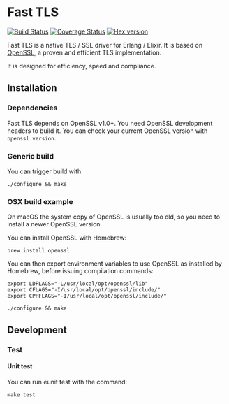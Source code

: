# Fast TLS

[![Build Status](https://travis-ci.org/processone/fast_tls.svg?branch=master)](https://travis-ci.org/processone/fast_tls) [![Coverage Status](https://coveralls.io/repos/processone/fast_tls/badge.svg?branch=master&service=github)](https://coveralls.io/github/processone/fast_tls?branch=master) [![Hex version](https://img.shields.io/hexpm/v/fast_tls.svg "Hex version")](https://hex.pm/packages/fast_tls)

Fast TLS is a native TLS / SSL driver for Erlang / Elixir. It is based
on [OpenSSL](https://www.openssl.org), a proven and efficient TLS
implementation.

It is designed for efficiency, speed and compliance.

## Installation

### Dependencies

Fast TLS depends on OpenSSL v1.0+. You need OpenSSL development
headers to build it. You can check your current OpenSSL version with `openssl version`.

### Generic build

You can trigger build with:

    ./configure && make

### OSX build example

On macOS the system copy of OpenSSL is usually too old, so you need to
install a newer OpenSSL version.

You can install OpenSSL with Homebrew:

    brew install openssl

You can then export environment variables to use OpenSSL as installed
by Homebrew, before issuing compilation commands:

    export LDFLAGS="-L/usr/local/opt/openssl/lib"
    export CFLAGS="-I/usr/local/opt/openssl/include/"
    export CPPFLAGS="-I/usr/local/opt/openssl/include/"

    ./configure && make

## Development

### Test

#### Unit test

You can run eunit test with the command:

    make test

